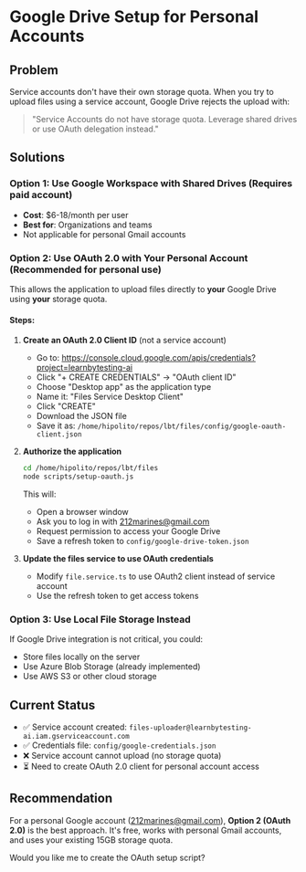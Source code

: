 # Google Drive Setup for Personal Accounts

## Problem
Service accounts don't have their own storage quota. When you try to upload files using a service account, Google Drive rejects the upload with:

> "Service Accounts do not have storage quota. Leverage shared drives or use OAuth delegation instead."

## Solutions

### Option 1: Use Google Workspace with Shared Drives (Requires paid account)
- **Cost**: $6-18/month per user
- **Best for**: Organizations and teams
- Not applicable for personal Gmail accounts

### Option 2: Use OAuth 2.0 with Your Personal Account (Recommended for personal use)
This allows the application to upload files directly to **your** Google Drive using **your** storage quota.

#### Steps:

1. **Create an OAuth 2.0 Client ID** (not a service account)
   - Go to: https://console.cloud.google.com/apis/credentials?project=learnbytesting-ai
   - Click "+ CREATE CREDENTIALS" → "OAuth client ID"
   - Choose "Desktop app" as the application type
   - Name it: "Files Service Desktop Client"
   - Click "CREATE"
   - Download the JSON file
   - Save it as: `/home/hipolito/repos/lbt/files/config/google-oauth-client.json`

2. **Authorize the application**
   ```bash
   cd /home/hipolito/repos/lbt/files
   node scripts/setup-oauth.js
   ```

   This will:
   - Open a browser window
   - Ask you to log in with 212marines@gmail.com
   - Request permission to access your Google Drive
   - Save a refresh token to `config/google-drive-token.json`

3. **Update the files service to use OAuth credentials**
   - Modify `file.service.ts` to use OAuth2 client instead of service account
   - Use the refresh token to get access tokens

### Option 3: Use Local File Storage Instead
If Google Drive integration is not critical, you could:
- Store files locally on the server
- Use Azure Blob Storage (already implemented)
- Use AWS S3 or other cloud storage

## Current Status
- ✅ Service account created: `files-uploader@learnbytesting-ai.iam.gserviceaccount.com`
- ✅ Credentials file: `config/google-credentials.json`
- ❌ Service account cannot upload (no storage quota)
- ⏳ Need to create OAuth 2.0 client for personal account access

## Recommendation
For a personal Google account (212marines@gmail.com), **Option 2 (OAuth 2.0)** is the best approach. It's free, works with personal Gmail accounts, and uses your existing 15GB storage quota.

Would you like me to create the OAuth setup script?
